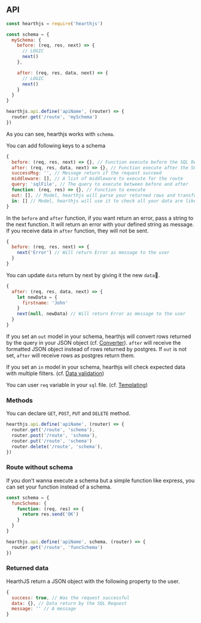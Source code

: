 ## API

```js
const hearthjs = require('hearthjs')

const schema = {
  mySchema: {
    before: (req, res, next) => {
      // LOGIC
      next()
    },

    after: (req, res, data, next) => {
      // LOGIC
      next()
    }
  }
}

hearthjs.api.define('apiName', (router) => {
  router.get('/route', 'mySchema')
})
```

As you can see, hearthjs works with `schema`.

You can add following keys to a schema

```js
{
  before: (req, res, next) => {}, // Function execute before the SQL Request
  after: (req, res, data, next) => {}, // Function execute after the SQL Request, it receives the result of the SQL Request in data
  successMsg: '', // Message return if the request succeed
  middleware: [], // A list of middleware to execute for the route
  query: 'sqlFile', // The query to execute between before and after
  function: (req, res) => {}, // Function to execute
  out: [], // Model, hearthjs will parse your returned rows and transform it in a JSON object
  in: [] // Model, hearthjs will use it to check all your data are like you want
}
```

In the `before` and `after` function, if you want return an error, pass a string to the next function. It will return an error with your defined string as message. If you receive data in `after` function, they will not be sent.

```js
{
  before: (req, res, next) => {
    next('Error') // Will return Error as message to the user
  }
}
```

You can update `data` return by next by giving it the new `data`.

```js
{
  after: (req, res, data, next) => {
    let newData = {
      firstname: 'John'
    }
    next(null, newData) // Will return Error as message to the user
  }
}
```

If you set an `out` model in your schema, hearthjs will convert rows returned by the query in your JSON object (cf. [Converter](#converter)). `after` will receive the formatted JSON object instead of rows returned by postgres. If `out` is not set, `after` will receive rows as postgres return them.

If you set an `in` model in your schema, hearthjs will check expected data with multiple filters. (cf. [Data validation](#data-validation))

You can user `req` variable in your `sql` file. (cf. [Templating](#templating))

### Methods

You can declare `GET`, `POST`, `PUT` and `DELETE` method.

```js
hearthjs.api.define('apiName', (router) => {
  router.get('/route', 'schema'),
  router.post('/route', 'schema'),
  router.put('/route', 'schema')
  router.delete('/route', 'schema'),
})
```

### Route without schema

If you don't wanna execute a schema but a simple function like express, you can set your function instead of a schema.

```js
const schema = {
  funcSchema: {
    function: (req, res) => {
      return res.send('OK')
    }
  }
}

hearthjs.api.define('apiName', schema, (router) => {
  router.get('/route', 'funcSchema')
})
```

### Returned data

HearthJS return a JSON object with the following property to the user.

```js
{
  success: true, // Was the request successful
  data: {}, // Data return by the SQL Request
  message: '' // A message
}
```
